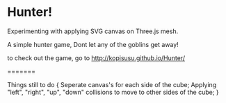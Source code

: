 Hunter!
========
Experimenting with applying SVG canvas on Three.js mesh. 

A simple hunter game, Dont let any of the goblins get away!

to check out the game, go to http://kopisusu.github.io/Hunter/

=======

Things still to do 
  {
    Seperate canvas's for each side of the cube;
    Applying "left", "right", "up", "down" collisions to move to other sides of the cube;
  }
